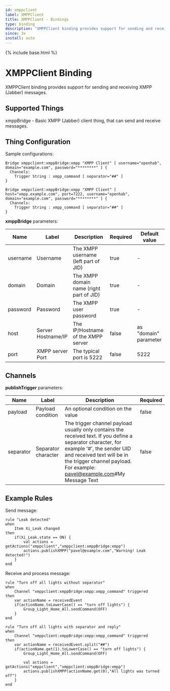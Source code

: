 ```yaml
---
id: xmppclient
label: XMPPClient
title: XMPPClient - Bindings
type: binding
description: "XMPPClient binding provides support for sending and receiving XMPP (Jabber) messages."
since: 3x
install: auto
---
```


<!-- Attention authors: Do not edit directly. Please add your changes to the appropriate source repository -->

{% include base.html %}

# XMPPClient Binding

XMPPClient binding provides support for sending and receiving XMPP (Jabber) messages.

## Supported Things

xmppBridge - Basic XMPP (Jabber) client thing, that can send and receive messages.

## Thing Configuration

Sample configurations:

```
Bridge xmppclient:xmppBridge:xmpp "XMPP Client" [ username="openhab", domain="example.com", password="********" ] {
  Channels:
    Trigger String : xmpp_command [ separator="##" ]
}
```

```
Bridge xmppclient:xmppBridge:xmpp "XMPP Client" [ host="xmpp.example.com", port=7222, username="openhab", domain="example.com", password="********" ] {
  Channels:
    Trigger String : xmpp_command [ separator="##" ]
}
```

**xmppBridge** parameters:

| Name     | Label              | Description                               |  Required | Default value         |
|----------|--------------------|-------------------------------------------|-----------|-----------------------|
| username | Username           | The XMPP username (left part of JID)      | true      | -                     |
| domain   | Domain             | The XMPP domain name (right part of JID)  | true      | -                     |
| password | Password           | The XMPP user password                    | true      | -                     |
| host     | Server Hostname/IP | The IP/Hostname of the XMPP server        | false     | as "domain" parameter |
| port     | XMPP server Port   | The typical port is 5222                  | false     | 5222                  |

## Channels

**publishTrigger** parameters:

| Name      |      Label          |  Description                                                                                                                                                                                                                                       |  Required |
|-----------|---------------------|----------------------------------------------------------------------------------------------------------------------------------------------------------------------------------------------------------------------------------------------------|-----------|
| payload   | Payload condition   | An optional condition on the value                                                                                                                                                                                                                 | false     |
| separator | Separator character | The trigger channel payload usually only contains the received text. If you define a separator character, for example '#', the sender UID and received text will be in the trigger channel payload. For example: pavel@example.com#My Message Text | false     |

## Example Rules

Send message:

```
rule "Leak detected"
when
    Item Xi_Leak changed
then
    if(Xi_Leak.state == ON) {
        val actions = getActions("xmppclient","xmppclient:xmppBridge:xmpp")
        actions.publishXMPP("pavel@example.com","Warning! Leak detected!")
    }
end
```

Receive and process message:

```
rule "Turn off all lights without separator"
when
    Channel "xmppclient:xmppBridge:xmpp:xmpp_command" triggered
then
    var actionName = receivedEvent
    if(actionName.toLowerCase() == "turn off lights") {
        Group_Light_Home_All.sendCommand(OFF)
    }
end

rule "Turn off all lights with separator and reply"
when
    Channel "xmppclient:xmppBridge:xmpp:xmpp_command" triggered
then
    var actionName = receivedEvent.split("##")
    if(actionName.get(1).toLowerCase() == "turn off lights") {
        Group_Light_Home_All.sendCommand(OFF)

        val actions = getActions("xmppclient","xmppclient:xmppBridge:xmpp")
        actions.publishXMPP(actionName.get(0),"All lights was turned off")
    }
end
```
